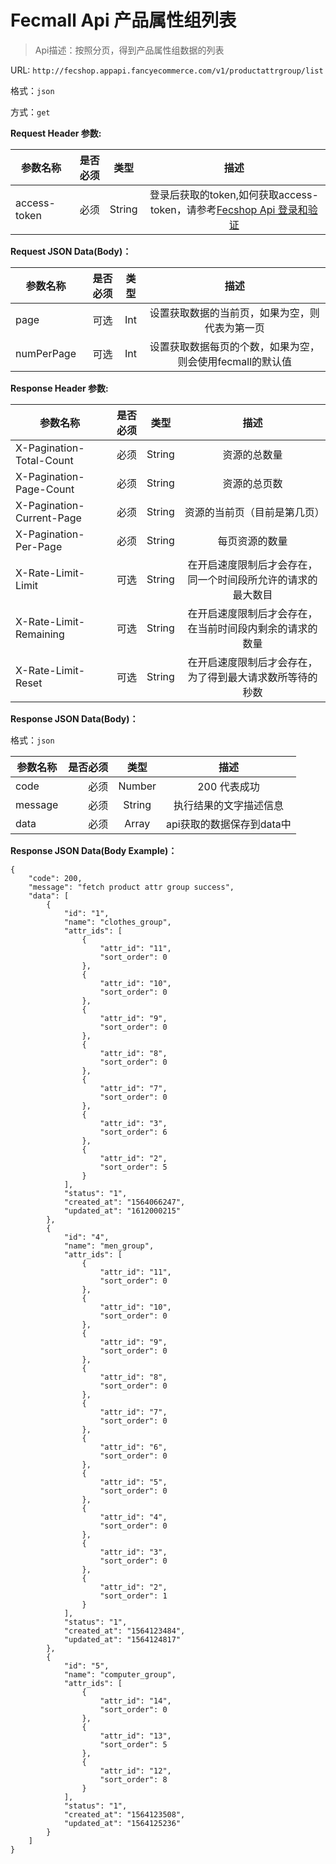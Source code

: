 Fecmall Api 产品属性组列表
================

> Api描述：按照分页，得到产品属性组数据的列表

URL: `http://fecshop.appapi.fancyecommerce.com/v1/productattrgroup/list`

格式：`json`

方式：`get`

**Request Header 参数:**


| 参数名称        | 是否必须    |  类型       |  描述     |
| ----------------| -----:      | :----:      |:----:     |
| access-token    | 必须        |   String    | 登录后获取的token,如何获取access-token，请参考[Fecshop Api 登录和验证](fecshop-api-login-and-verification.md)|


**Request JSON Data(Body)：**

| 参数名称        | 是否必须    |  类型       |  描述     |
| ----------------| -----:      | :----:      |:----:     |
| page            | 可选        |   Int       | 设置获取数据的当前页，如果为空，则代表为第一页|
| numPerPage            | 可选        |   Int       | 设置获取数据每页的个数，如果为空，则会使用fecmall的默认值|

**Response Header 参数:**


| 参数名称                    | 是否必须    |  类型       |  描述     |
| ----------------------------| -----:      | :----:      |:----:     |
| X-Pagination-Total-Count    | 必须        |   String    | 资源的总数量|
| X-Pagination-Page-Count     | 必须        |   String    | 资源的总页数|
| X-Pagination-Current-Page   | 必须        |   String    | 资源的当前页（目前是第几页）|
| X-Pagination-Per-Page       | 必须        |   String    | 每页资源的数量|
| X-Rate-Limit-Limit          | 可选        |   String    | 在开启速度限制后才会存在，同一个时间段所允许的请求的最大数目|
| X-Rate-Limit-Remaining      | 可选        |   String    | 在开启速度限制后才会存在，在当前时间段内剩余的请求的数量|
| X-Rate-Limit-Reset          | 可选        |   String    | 在开启速度限制后才会存在，为了得到最大请求数所等待的秒数|



**Response JSON Data(Body)：**

格式：`json`

| 参数名称        | 是否必须    |  类型       |  描述        |
| ----------------| -----:      | :----:      |:----:        | 
| code            | 必须        |   Number    | 200 代表成功 |
| message         | 必须        |   String    | 执行结果的文字描述信息  |
| data            | 必须        |   Array    | api获取的数据保存到data中  |

**Response JSON Data(Body Example)：**

```
{
    "code": 200,
    "message": "fetch product attr group success",
    "data": [
        {
            "id": "1",
            "name": "clothes_group",
            "attr_ids": [
                {
                    "attr_id": "11",
                    "sort_order": 0
                },
                {
                    "attr_id": "10",
                    "sort_order": 0
                },
                {
                    "attr_id": "9",
                    "sort_order": 0
                },
                {
                    "attr_id": "8",
                    "sort_order": 0
                },
                {
                    "attr_id": "7",
                    "sort_order": 0
                },
                {
                    "attr_id": "3",
                    "sort_order": 6
                },
                {
                    "attr_id": "2",
                    "sort_order": 5
                }
            ],
            "status": "1",
            "created_at": "1564066247",
            "updated_at": "1612000215"
        },
        {
            "id": "4",
            "name": "men_group",
            "attr_ids": [
                {
                    "attr_id": "11",
                    "sort_order": 0
                },
                {
                    "attr_id": "10",
                    "sort_order": 0
                },
                {
                    "attr_id": "9",
                    "sort_order": 0
                },
                {
                    "attr_id": "8",
                    "sort_order": 0
                },
                {
                    "attr_id": "7",
                    "sort_order": 0
                },
                {
                    "attr_id": "6",
                    "sort_order": 0
                },
                {
                    "attr_id": "5",
                    "sort_order": 0
                },
                {
                    "attr_id": "4",
                    "sort_order": 0
                },
                {
                    "attr_id": "3",
                    "sort_order": 0
                },
                {
                    "attr_id": "2",
                    "sort_order": 1
                }
            ],
            "status": "1",
            "created_at": "1564123484",
            "updated_at": "1564124817"
        },
        {
            "id": "5",
            "name": "computer_group",
            "attr_ids": [
                {
                    "attr_id": "14",
                    "sort_order": 0
                },
                {
                    "attr_id": "13",
                    "sort_order": 5
                },
                {
                    "attr_id": "12",
                    "sort_order": 8
                }
            ],
            "status": "1",
            "created_at": "1564123508",
            "updated_at": "1564125236"
        }
    ]
}
```





























